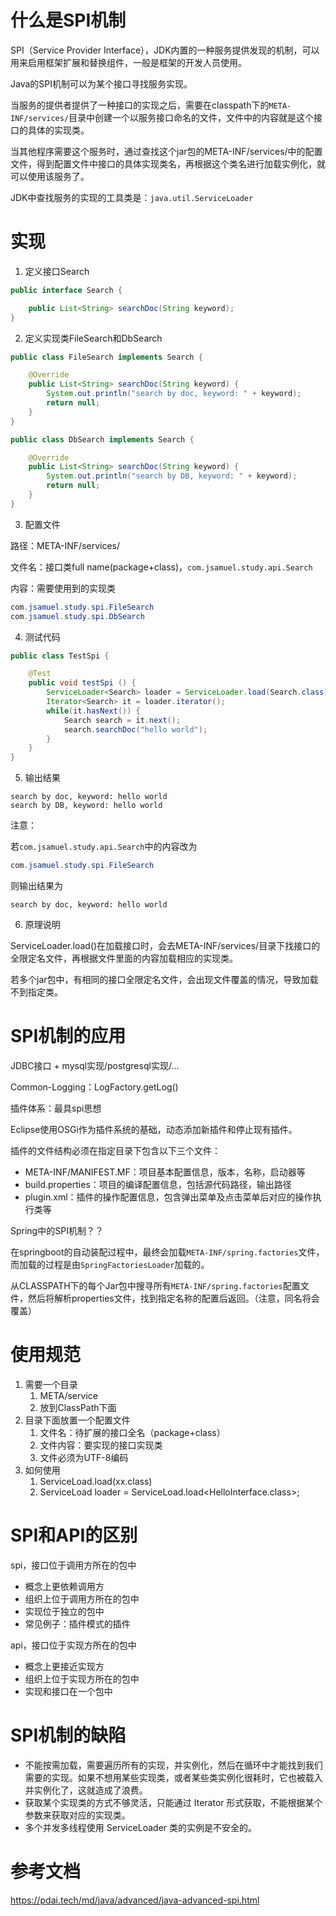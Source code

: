 # 什么是SPI机制

SPI（Service Provider Interface），JDK内置的一种服务提供发现的机制，可以用来启用框架扩展和替换组件，一般是框架的开发人员使用。

Java的SPI机制可以为某个接口寻找服务实现。



当服务的提供者提供了一种接口的实现之后，需要在classpath下的`META-INF/services/`目录中创建一个以服务接口命名的文件，文件中的内容就是这个接口的具体的实现类。

当其他程序需要这个服务时，通过查找这个jar包的META-INF/services/中的配置文件，得到配置文件中接口的具体实现类名，再根据这个类名进行加载实例化，就可以使用该服务了。

JDK中查找服务的实现的工具类是：`java.util.ServiceLoader`



# 实现



1. 定义接口Search

```java
public interface Search {

    public List<String> searchDoc(String keyword);
}
```





2. 定义实现类FileSearch和DbSearch

```java
public class FileSearch implements Search {

    @Override
    public List<String> searchDoc(String keyword) {
        System.out.println("search by doc, keyword: " + keyword);
        return null;
    }
}
```

```java
public class DbSearch implements Search {

    @Override
    public List<String> searchDoc(String keyword) {
        System.out.println("search by DB, keyword: " + keyword);
        return null;
    }
}
```



3. 配置文件

路径：META-INF/services/

文件名：接口类full name(package+class)，`com.jsamuel.study.api.Search`

内容：需要使用到的实现类

```java
com.jsamuel.study.spi.FileSearch
com.jsamuel.study.spi.DbSearch
```



4. 测试代码

```java
public class TestSpi {

    @Test
    public void testSpi () {
        ServiceLoader<Search> loader = ServiceLoader.load(Search.class);
        Iterator<Search> it = loader.iterator();
        while(it.hasNext()) {
            Search search = it.next();
            search.searchDoc("hello world");
        }
    }
}
```



5. 输出结果

```
search by doc, keyword: hello world
search by DB, keyword: hello world
```



注意：

若`com.jsamuel.study.api.Search`中的内容改为

```java
com.jsamuel.study.spi.FileSearch
```

则输出结果为

```
search by doc, keyword: hello world
```



6. 原理说明

ServiceLoader.load()在加载接口时，会去META-INF/services/目录下找接口的全限定名文件，再根据文件里面的内容加载相应的实现类。

若多个jar包中，有相同的接口全限定名文件，会出现文件覆盖的情况，导致加载不到指定类。



# SPI机制的应用



JDBC接口 + mysql实现/postgresql实现/...



Common-Logging：LogFactory.getLog()



插件体系：最具spi思想

Eclipse使用OSGi作为插件系统的基础，动态添加新插件和停止现有插件。

插件的文件结构必须在指定目录下包含以下三个文件：

- META-INF/MANIFEST.MF：项目基本配置信息，版本，名称，启动器等
- build.properties：项目的编译配置信息，包括源代码路径，输出路径
- plugin.xml：插件的操作配置信息，包含弹出菜单及点击菜单后对应的操作执行类等



Spring中的SPI机制？？

在springboot的自动装配过程中，最终会加载`META-INF/spring.factories`文件，而加载的过程是由`SpringFactoriesLoader`加载的。

从CLASSPATH下的每个Jar包中搜寻所有`META-INF/spring.factories`配置文件，然后将解析properties文件，找到指定名称的配置后返回。（注意，同名将会覆盖）



# 使用规范

1. 需要一个目录
   1. META/service
   2. 放到ClassPath下面
2. 目录下面放置一个配置文件
   1. 文件名：待扩展的接口全名（package+class）
   2. 文件内容：要实现的接口实现类
   3. 文件必须为UTF-8编码
3. 如何使用
   1. ServiceLoad.load(xx.class)
   2. ServiceLoad<HelloInterface> loader = ServiceLoad.load<HelloInterface.class>;



# SPI和API的区别

spi，接口位于调用方所在的包中

- 概念上更依赖调用方
- 组织上位于调用方所在的包中
- 实现位于独立的包中
- 常见例子：插件模式的插件



api，接口位于实现方所在的包中

- 概念上更接近实现方
- 组织上位于实现方所在的包中
- 实现和接口在一个包中





# SPI机制的缺陷

- 不能按需加载，需要遍历所有的实现，并实例化，然后在循环中才能找到我们需要的实现。如果不想用某些实现类，或者某些类实例化很耗时，它也被载入并实例化了，这就造成了浪费。
- 获取某个实现类的方式不够灵活，只能通过 Iterator 形式获取，不能根据某个参数来获取对应的实现类。
- 多个并发多线程使用 ServiceLoader 类的实例是不安全的。





# 参考文档

https://pdai.tech/md/java/advanced/java-advanced-spi.html